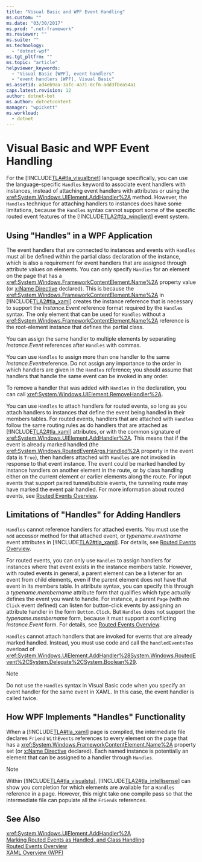 ```yaml
---
title: "Visual Basic and WPF Event Handling"
ms.custom: ""
ms.date: "03/30/2017"
ms.prod: ".net-framework"
ms.reviewer: ""
ms.suite: ""
ms.technology: 
  - "dotnet-wpf"
ms.tgt_pltfrm: ""
ms.topic: "article"
helpviewer_keywords: 
  - "Visual Basic [WPF], event handlers"
  - "event handlers [WPF], Visual Basic"
ms.assetid: ad4eb9aa-3afc-4a71-8cf6-add3fbea54a1
caps.latest.revision: 12
author: dotnet-bot
ms.author: dotnetcontent
manager: "wpickett"
ms.workload: 
  - dotnet
---
```

# Visual Basic and WPF Event Handling
For the [!INCLUDE[TLA#tla_visualbnet](../../../../includes/tlasharptla-visualbnet-md.md)] language specifically, you can use the language-specific `Handles` keyword to associate event handlers with instances, instead of attaching event handlers with attributes or using the <xref:System.Windows.UIElement.AddHandler%2A> method. However, the `Handles` technique for attaching handlers to instances does have some limitations, because the `Handles` syntax cannot support some of the specific routed event features of the [!INCLUDE[TLA2#tla_winclient](../../../../includes/tla2sharptla-winclient-md.md)] event system.  
  
## Using "Handles" in a WPF Application  
 The event handlers that are connected to instances and events with `Handles` must all be defined within the partial class declaration of the instance, which is also a requirement for event handlers that are assigned through attribute values on elements. You can only specify `Handles` for an element on the page that has a <xref:System.Windows.FrameworkContentElement.Name%2A> property value (or [x:Name Directive](../../../../docs/framework/xaml-services/x-name-directive.md) declared). This is because the <xref:System.Windows.FrameworkContentElement.Name%2A> in [!INCLUDE[TLA2#tla_xaml](../../../../includes/tla2sharptla-xaml-md.md)] creates the instance reference that is necessary to support the *Instance.Event* reference format required by the `Handles` syntax. The only element that can be used for `Handles` without a <xref:System.Windows.FrameworkContentElement.Name%2A> reference is the root-element instance that defines the partial class.  
  
 You can assign the same handler to multiple elements by separating *Instance.Event* references after `Handles` with commas.  
  
 You can use `Handles` to assign more than one handler to the same *Instance.Event*reference. Do not assign any importance to the order in which handlers are given in the `Handles` reference; you should assume that handlers that handle the same event can be invoked in any order.  
  
 To remove a handler that was added with `Handles` in the declaration, you can call <xref:System.Windows.UIElement.RemoveHandler%2A>.  
  
 You can use `Handles` to attach handlers for routed events, so long as you attach handlers to instances that define the event being handled in their members tables. For routed events, handlers that are attached with `Handles` follow the same routing rules as do handlers that are attached as [!INCLUDE[TLA2#tla_xaml](../../../../includes/tla2sharptla-xaml-md.md)] attributes, or with the common signature of <xref:System.Windows.UIElement.AddHandler%2A>. This means that if the event is already marked handled (the <xref:System.Windows.RoutedEventArgs.Handled%2A> property in the event data is `True`), then handlers attached with `Handles` are not invoked in response to that event instance. The event could be marked handled by instance handlers on another element in the route, or by class handling either on the current element or earlier elements along the route. For input events that support paired tunnel/bubble events, the tunneling route may have marked the event pair handled. For more information about routed events, see [Routed Events Overview](../../../../docs/framework/wpf/advanced/routed-events-overview.md).  
  
## Limitations of "Handles" for Adding Handlers  
 `Handles` cannot reference handlers for attached events. You must use the `add` accessor method for that attached event, or *typename.eventname* event attributes in [!INCLUDE[TLA2#tla_xaml](../../../../includes/tla2sharptla-xaml-md.md)]. For details, see [Routed Events Overview](../../../../docs/framework/wpf/advanced/routed-events-overview.md).  
  
 For routed events, you can only use `Handles` to assign handlers for instances where that event exists in the instance members table. However, with routed events in general, a parent element can be a listener for an event from child elements, even if the parent element does not have that event in its members table. In attribute syntax, you can specify this through a *typename.membername* attribute form that qualifies which type actually defines the event you want to handle. For instance, a parent `Page` (with no `Click` event defined) can listen for button-click events by assigning an attribute handler in the form `Button.Click`. But `Handles` does not support the *typename.membername* form, because it must support a conflicting *Instance.Event* form. For details, see [Routed Events Overview](../../../../docs/framework/wpf/advanced/routed-events-overview.md).  
  
 `Handles` cannot attach handlers that are invoked for events that are already marked handled. Instead, you must use code and call the `handledEventsToo` overload of <xref:System.Windows.UIElement.AddHandler%28System.Windows.RoutedEvent%2CSystem.Delegate%2CSystem.Boolean%29>.  
  
> [!NOTE]
>  Do not use the `Handles` syntax in Visual Basic code when you specify an event handler for the same event in XAML. In this case, the event handler is called twice.  
  
## How WPF Implements "Handles" Functionality  
 When a [!INCLUDE[TLA#tla_xaml](../../../../includes/tlasharptla-xaml-md.md)] page is compiled, the intermediate file declares `Friend` `WithEvents` references to every element on the page that has a <xref:System.Windows.FrameworkContentElement.Name%2A> property set (or [x:Name Directive](../../../../docs/framework/xaml-services/x-name-directive.md) declared). Each named instance is potentially an element that can be assigned to a handler through `Handles`.  
  
> [!NOTE]
>  Within [!INCLUDE[TLA#tla_visualstu](../../../../includes/tlasharptla-visualstu-md.md)], [!INCLUDE[TLA2#tla_intellisense](../../../../includes/tla2sharptla-intellisense-md.md)] can show you completion for which elements are available for a `Handles` reference in a page. However, this might take one compile pass so that the intermediate file can populate all the `Friends` references.  
  
## See Also  
 <xref:System.Windows.UIElement.AddHandler%2A>  
 [Marking Routed Events as Handled, and Class Handling](../../../../docs/framework/wpf/advanced/marking-routed-events-as-handled-and-class-handling.md)  
 [Routed Events Overview](../../../../docs/framework/wpf/advanced/routed-events-overview.md)  
 [XAML Overview (WPF)](../../../../docs/framework/wpf/advanced/xaml-overview-wpf.md)
